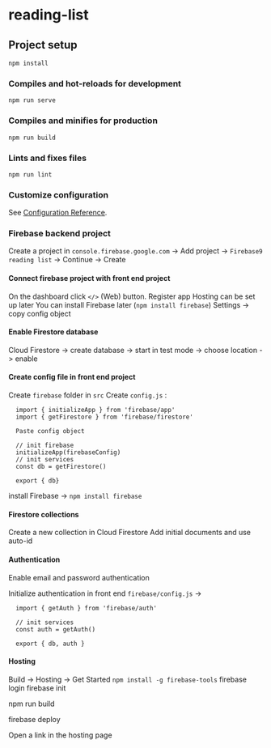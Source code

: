 # reading-list

## Project setup
```
npm install
```

### Compiles and hot-reloads for development
```
npm run serve
```

### Compiles and minifies for production
```
npm run build
```

### Lints and fixes files
```
npm run lint
```

### Customize configuration
See [Configuration Reference](https://cli.vuejs.org/config/).

### Firebase backend project
Create a project in `console.firebase.google.com` -> Add project -> `Firebase9 reading list` -> Continue -> Create

#### Connect firebase project with front end project
On the dashboard click `</>` (Web) button.
Register app
Hosting can be set up later
You can install Firebase later (`npm install firebase`)
Settings -> copy config object

#### Enable Firestore database
Cloud Firestore -> create database -> start in test mode -> choose location -> enable

#### Create config file in front end project
Create `firebase` folder in `src`
Create `config.js` :

```
  import { initializeApp } from 'firebase/app'
  import { getFirestore } from 'firebase/firestore'

  Paste config object

  // init firebase
  initializeApp(firebaseConfig)
  // init services
  const db = getFirestore()
  
  export { db}
```

install Firebase -> `npm install firebase`

#### Firestore collections
Create a new collection in Cloud Firestore
Add initial documents and use auto-id

#### Authentication
Enable email and password authentication

Initialize authentication in front end `firebase/config.js` -> 

```
  import { getAuth } from 'firebase/auth'

  // init services
  const auth = getAuth()

  export { db, auth }
```

#### Hosting
Build -> Hosting -> Get Started
`npm install -g firebase-tools`
firebase login
firebase init

npm run build

firebase deploy

Open a link in the hosting page
